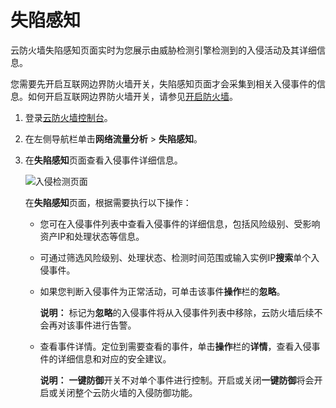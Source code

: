 # 失陷感知

云防火墙失陷感知页面实时为您展示由威胁检测引擎检测到的入侵活动及其详细信息。

您需要先开启互联网边界防火墙开关，失陷感知页面才会采集到相关入侵事件的信息。如何开启互联网边界防火墙开关，请参见[开启防火墙](/intl.zh-CN/快速入门/开启防火墙.md)。

1.  登录[云防火墙控制台](https://yundun.console.aliyun.com/?p=cfwnext)。

2.  在左侧导航栏单击**网络流量分析** \> **失陷感知**。

3.  在**失陷感知**页面查看入侵事件详细信息。

    ![入侵检测页面](https://static-aliyun-doc.oss-cn-hangzhou.aliyuncs.com/assets/img/zh-CN/1417068951/p77490.png)

    在**失陷感知**页面，根据需要执行以下操作：

    -   您可在入侵事件列表中查看入侵事件的详细信息，包括风险级别、受影响资产IP和处理状态等信息。
    -   可通过筛选风险级别、处理状态、检测时间范围或输入实例IP**搜索**单个入侵事件。
    -   如果您判断入侵事件为正常活动，可单击该事件**操作**栏的**忽略**。

        **说明：** 标记为**忽略**的入侵事件将从入侵事件列表中移除，云防火墙后续不会再对该事件进行告警。

    -   查看事件详情。定位到需要查看的事件，单击**操作**栏的**详情**，查看入侵事件的详细信息和对应的安全建议。

        **说明：** **一键防御**开关不对单个事件进行控制。开启或关闭**一键防御**将会开启或关闭整个云防火墙的入侵防御功能。


